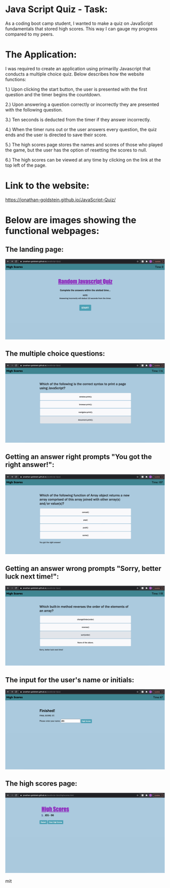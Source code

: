 # Java Script Quiz - Task:
As a coding boot camp student, I wanted to make a quiz on JavaScript fundamentals that stored high scores. This way I can gauge my progress compared to my peers.

# The Application:

I was required to create an application using primarilly Javascript that conducts a multiple choice quiz.  Below describes how the website functions:

1.) Upon clicking the start button, the user is presented with the first question and the timer begins the countdown. 

2.) Upon answering a question correctly or incorrectly they are presented with the following question.

3.) Ten seconds is deducted from the timer if they answer incorrectly.

4.) When the timer runs out or the user answers every question, the quiz ends and the user is directed to save their score.

5.) The high scores page stores the names and scores of those who played the game, but the user has the option of resetting the scores to null.

6.) The high scores can be viewed at any time by clicking on the link at the top left of the page.

# Link to the website:

https://jonathan-goldstein.github.io/JavaScript-Quiz/

# Below are images showing the functional webpages:

## The landing page:

![plot](./assets/images/Image1.jpeg)

## The multiple choice questions:

![plot](./assets/images/Image2.jpeg)

## Getting an answer right prompts "You got the right answer!":

![plot](./assets/images/ImageCorrect.jpeg)

## Getting an answer wrong prompts "Sorry, better luck next time!":

![plot](./assets/images/ImageIncorrect.jpeg)

## The input for the user's name or initials:

![plot](./assets/images/Image3.jpeg)

## The high scores page:

![plot](./assets/images/Image4.jpeg)

mit
